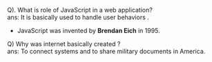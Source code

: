 Q). What is role of JavaScript in a web application? <br>
ans: It is basically used to handle user behaviors .

- JavaScript was invented by **Brendan Eich** in 1995.


Q) Why was internet basically created ? <br>
ans: To connect systems and to share military documents in America.